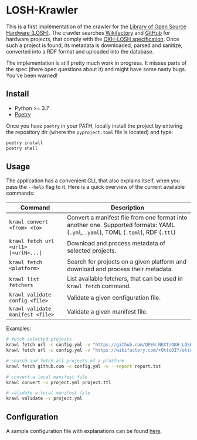 # LOSH-Krawler

This is a first implementation of the crawler for the [Library of Open Source Hardware (LOSH)](https://losh.opennext.eu). The crawler searches [Wikifactory](https://wikifactory.com) and [GitHub](https://github.com) for hardware projects, that comply with the [OKH-LOSH specification](https://github.com/OPEN-NEXT/OKH-LOSH). Once such a project is found, its metadata is downloaded, parsed and sanitize, converted into a RDF format and uploaded into the database.

The implementation is still pretty much work in progress. It misses parts of the spec (there open questions about it) and might have some nasty bugs. You've been warned!

## Install

- Python >= 3.7
- [Poetry](https://python-poetry.org)

Once you have `poetry` in your PATH, locally install the project by entering the repository dir (where the `pyproject.toml` file is located) and type:

```sh
poetry install
poetry shell
```

## Usage

The application has a convenient CLI, that also explains itself, when you pass the `--help` flag to it. Here is a quick overview of the current available commands:

| Command | Description |
|--|---|
| `krawl convert <from> <to>` | Convert a manifest file from one format into another one. Supported formats: YAML (`.yml`, `.yaml`), TOML (`.toml`), RDF (`.ttl`) |
| `krawl fetch url <url1> [<urlN>...]` | Download and process metadata of selected projects. |
| `krawl fetch <platform>` | Search for projects on a given platform and download and process their metadata. |
| `krawl list fetchers` | List available fetchers, that can be used in `krawl fetch` command. |
| `krawl validate config <file>` | Validate a given configuration file. |
| `krawl validate manifest <file>` | Validate a given manifest file. |

Examples:

```sh
# fetch selected projects
krawl fetch url -c config.yml -v "https://github.com/OPEN-NEXT/OKH-LOSH/blob/master/sample_data/okh-sample-OHLOOM.toml"
krawl fetch url -c config.yml -v "https://wikifactory.com/+OttoDIY/otto-diy-plus"

# search and fetch all projects of a platform
krawl fetch github.com -c config.yml -v --report report.txt

# convert a local manifest file
krawl convert -v project.yml project.ttl

# validate a local manifest file
krawl validate -v project.yml
```

## Configuration

A sample configuration file with explanations can be found [here](sample-config.yml).
